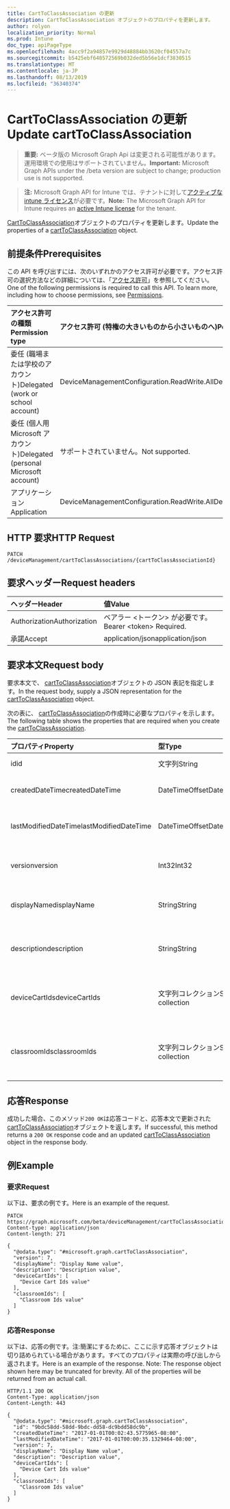 ```yaml
---
title: CartToClassAssociation の更新
description: CartToClassAssociation オブジェクトのプロパティを更新します。
author: rolyon
localization_priority: Normal
ms.prod: Intune
doc_type: apiPageType
ms.openlocfilehash: 4acc9f2a94857e9929d48884bb3620cf04557a7c
ms.sourcegitcommit: b5425ebf648572569b032ded5b56e1dcf3830515
ms.translationtype: MT
ms.contentlocale: ja-JP
ms.lasthandoff: 08/13/2019
ms.locfileid: "36340374"
---
```

# <a name="update-carttoclassassociation"></a><span data-ttu-id="d4e53-103">CartToClassAssociation の更新</span><span class="sxs-lookup"><span data-stu-id="d4e53-103">Update cartToClassAssociation</span></span>

> <span data-ttu-id="d4e53-104">**重要:** ベータ版の Microsoft Graph Api は変更される可能性があります。運用環境での使用はサポートされていません。</span><span class="sxs-lookup"><span data-stu-id="d4e53-104">**Important:** Microsoft Graph APIs under the /beta version are subject to change; production use is not supported.</span></span>

> <span data-ttu-id="d4e53-105">**注:** Microsoft Graph API for Intune では、テナントに対して[アクティブな intune ライセンス](https://go.microsoft.com/fwlink/?linkid=839381)が必要です。</span><span class="sxs-lookup"><span data-stu-id="d4e53-105">**Note:** The Microsoft Graph API for Intune requires an [active Intune license](https://go.microsoft.com/fwlink/?linkid=839381) for the tenant.</span></span>

<span data-ttu-id="d4e53-106">[CartToClassAssociation](../resources/intune-deviceconfig-carttoclassassociation.md)オブジェクトのプロパティを更新します。</span><span class="sxs-lookup"><span data-stu-id="d4e53-106">Update the properties of a [cartToClassAssociation](../resources/intune-deviceconfig-carttoclassassociation.md) object.</span></span>

## <a name="prerequisites"></a><span data-ttu-id="d4e53-107">前提条件</span><span class="sxs-lookup"><span data-stu-id="d4e53-107">Prerequisites</span></span>
<span data-ttu-id="d4e53-p101">この API を呼び出すには、次のいずれかのアクセス許可が必要です。アクセス許可の選択方法などの詳細については、「[アクセス許可](/graph/permissions-reference)」を参照してください。</span><span class="sxs-lookup"><span data-stu-id="d4e53-p101">One of the following permissions is required to call this API. To learn more, including how to choose permissions, see [Permissions](/graph/permissions-reference).</span></span>

|<span data-ttu-id="d4e53-110">アクセス許可の種類</span><span class="sxs-lookup"><span data-stu-id="d4e53-110">Permission type</span></span>|<span data-ttu-id="d4e53-111">アクセス許可 (特権の大きいものから小さいものへ)</span><span class="sxs-lookup"><span data-stu-id="d4e53-111">Permissions (from most to least privileged)</span></span>|
|:---|:---|
|<span data-ttu-id="d4e53-112">委任 (職場または学校のアカウント)</span><span class="sxs-lookup"><span data-stu-id="d4e53-112">Delegated (work or school account)</span></span>|<span data-ttu-id="d4e53-113">DeviceManagementConfiguration.ReadWrite.All</span><span class="sxs-lookup"><span data-stu-id="d4e53-113">DeviceManagementConfiguration.ReadWrite.All</span></span>|
|<span data-ttu-id="d4e53-114">委任 (個人用 Microsoft アカウント)</span><span class="sxs-lookup"><span data-stu-id="d4e53-114">Delegated (personal Microsoft account)</span></span>|<span data-ttu-id="d4e53-115">サポートされていません。</span><span class="sxs-lookup"><span data-stu-id="d4e53-115">Not supported.</span></span>|
|<span data-ttu-id="d4e53-116">アプリケーション</span><span class="sxs-lookup"><span data-stu-id="d4e53-116">Application</span></span>|<span data-ttu-id="d4e53-117">DeviceManagementConfiguration.ReadWrite.All</span><span class="sxs-lookup"><span data-stu-id="d4e53-117">DeviceManagementConfiguration.ReadWrite.All</span></span>|

## <a name="http-request"></a><span data-ttu-id="d4e53-118">HTTP 要求</span><span class="sxs-lookup"><span data-stu-id="d4e53-118">HTTP Request</span></span>
<!-- {
  "blockType": "ignored"
}
-->
``` http
PATCH /deviceManagement/cartToClassAssociations/{cartToClassAssociationId}
```

## <a name="request-headers"></a><span data-ttu-id="d4e53-119">要求ヘッダー</span><span class="sxs-lookup"><span data-stu-id="d4e53-119">Request headers</span></span>
|<span data-ttu-id="d4e53-120">ヘッダー</span><span class="sxs-lookup"><span data-stu-id="d4e53-120">Header</span></span>|<span data-ttu-id="d4e53-121">値</span><span class="sxs-lookup"><span data-stu-id="d4e53-121">Value</span></span>|
|:---|:---|
|<span data-ttu-id="d4e53-122">Authorization</span><span class="sxs-lookup"><span data-stu-id="d4e53-122">Authorization</span></span>|<span data-ttu-id="d4e53-123">ベアラー &lt;トークン&gt; が必要です。</span><span class="sxs-lookup"><span data-stu-id="d4e53-123">Bearer &lt;token&gt; Required.</span></span>|
|<span data-ttu-id="d4e53-124">承諾</span><span class="sxs-lookup"><span data-stu-id="d4e53-124">Accept</span></span>|<span data-ttu-id="d4e53-125">application/json</span><span class="sxs-lookup"><span data-stu-id="d4e53-125">application/json</span></span>|

## <a name="request-body"></a><span data-ttu-id="d4e53-126">要求本文</span><span class="sxs-lookup"><span data-stu-id="d4e53-126">Request body</span></span>
<span data-ttu-id="d4e53-127">要求本文で、 [cartToClassAssociation](../resources/intune-deviceconfig-carttoclassassociation.md)オブジェクトの JSON 表記を指定します。</span><span class="sxs-lookup"><span data-stu-id="d4e53-127">In the request body, supply a JSON representation for the [cartToClassAssociation](../resources/intune-deviceconfig-carttoclassassociation.md) object.</span></span>

<span data-ttu-id="d4e53-128">次の表に、 [cartToClassAssociation](../resources/intune-deviceconfig-carttoclassassociation.md)の作成時に必要なプロパティを示します。</span><span class="sxs-lookup"><span data-stu-id="d4e53-128">The following table shows the properties that are required when you create the [cartToClassAssociation](../resources/intune-deviceconfig-carttoclassassociation.md).</span></span>

|<span data-ttu-id="d4e53-129">プロパティ</span><span class="sxs-lookup"><span data-stu-id="d4e53-129">Property</span></span>|<span data-ttu-id="d4e53-130">型</span><span class="sxs-lookup"><span data-stu-id="d4e53-130">Type</span></span>|<span data-ttu-id="d4e53-131">説明</span><span class="sxs-lookup"><span data-stu-id="d4e53-131">Description</span></span>|
|:---|:---|:---|
|<span data-ttu-id="d4e53-132">id</span><span class="sxs-lookup"><span data-stu-id="d4e53-132">id</span></span>|<span data-ttu-id="d4e53-133">文字列</span><span class="sxs-lookup"><span data-stu-id="d4e53-133">String</span></span>|<span data-ttu-id="d4e53-134">エンティティのキー。</span><span class="sxs-lookup"><span data-stu-id="d4e53-134">Key of the entity.</span></span>|
|<span data-ttu-id="d4e53-135">createdDateTime</span><span class="sxs-lookup"><span data-stu-id="d4e53-135">createdDateTime</span></span>|<span data-ttu-id="d4e53-136">DateTimeOffset</span><span class="sxs-lookup"><span data-stu-id="d4e53-136">DateTimeOffset</span></span>|<span data-ttu-id="d4e53-137">オブジェクトが作成された DateTime。</span><span class="sxs-lookup"><span data-stu-id="d4e53-137">DateTime the object was created.</span></span>|
|<span data-ttu-id="d4e53-138">lastModifiedDateTime</span><span class="sxs-lookup"><span data-stu-id="d4e53-138">lastModifiedDateTime</span></span>|<span data-ttu-id="d4e53-139">DateTimeOffset</span><span class="sxs-lookup"><span data-stu-id="d4e53-139">DateTimeOffset</span></span>|<span data-ttu-id="d4e53-140">オブジェクトの最終更新の DateTime。</span><span class="sxs-lookup"><span data-stu-id="d4e53-140">DateTime the object was last modified.</span></span>|
|<span data-ttu-id="d4e53-141">version</span><span class="sxs-lookup"><span data-stu-id="d4e53-141">version</span></span>|<span data-ttu-id="d4e53-142">Int32</span><span class="sxs-lookup"><span data-stu-id="d4e53-142">Int32</span></span>|<span data-ttu-id="d4e53-143">CartToClassAssociation のバージョン。</span><span class="sxs-lookup"><span data-stu-id="d4e53-143">Version of the CartToClassAssociation.</span></span>|
|<span data-ttu-id="d4e53-144">displayName</span><span class="sxs-lookup"><span data-stu-id="d4e53-144">displayName</span></span>|<span data-ttu-id="d4e53-145">String</span><span class="sxs-lookup"><span data-stu-id="d4e53-145">String</span></span>|<span data-ttu-id="d4e53-146">管理者が指定した、デバイス構成の名前。</span><span class="sxs-lookup"><span data-stu-id="d4e53-146">Admin provided name of the device configuration.</span></span>|
|<span data-ttu-id="d4e53-147">description</span><span class="sxs-lookup"><span data-stu-id="d4e53-147">description</span></span>|<span data-ttu-id="d4e53-148">String</span><span class="sxs-lookup"><span data-stu-id="d4e53-148">String</span></span>|<span data-ttu-id="d4e53-149">CartToClassAssociation の管理者提供の説明。</span><span class="sxs-lookup"><span data-stu-id="d4e53-149">Admin provided description of the CartToClassAssociation.</span></span>|
|<span data-ttu-id="d4e53-150">deviceCartIds</span><span class="sxs-lookup"><span data-stu-id="d4e53-150">deviceCartIds</span></span>|<span data-ttu-id="d4e53-151">文字列コレクション</span><span class="sxs-lookup"><span data-stu-id="d4e53-151">String collection</span></span>|<span data-ttu-id="d4e53-152">クラスに関連付けられるデバイスカートの識別子。</span><span class="sxs-lookup"><span data-stu-id="d4e53-152">Identifiers of device carts to be associated with classes.</span></span>|
|<span data-ttu-id="d4e53-153">classroomIds</span><span class="sxs-lookup"><span data-stu-id="d4e53-153">classroomIds</span></span>|<span data-ttu-id="d4e53-154">文字列コレクション</span><span class="sxs-lookup"><span data-stu-id="d4e53-154">String collection</span></span>|<span data-ttu-id="d4e53-155">デバイスカートに関連付ける教室の識別子。</span><span class="sxs-lookup"><span data-stu-id="d4e53-155">Identifiers of classrooms to be associated with device carts.</span></span>|



## <a name="response"></a><span data-ttu-id="d4e53-156">応答</span><span class="sxs-lookup"><span data-stu-id="d4e53-156">Response</span></span>
<span data-ttu-id="d4e53-157">成功した場合、このメソッド`200 OK`は応答コードと、応答本文で更新された[cartToClassAssociation](../resources/intune-deviceconfig-carttoclassassociation.md)オブジェクトを返します。</span><span class="sxs-lookup"><span data-stu-id="d4e53-157">If successful, this method returns a `200 OK` response code and an updated [cartToClassAssociation](../resources/intune-deviceconfig-carttoclassassociation.md) object in the response body.</span></span>

## <a name="example"></a><span data-ttu-id="d4e53-158">例</span><span class="sxs-lookup"><span data-stu-id="d4e53-158">Example</span></span>

### <a name="request"></a><span data-ttu-id="d4e53-159">要求</span><span class="sxs-lookup"><span data-stu-id="d4e53-159">Request</span></span>
<span data-ttu-id="d4e53-160">以下は、要求の例です。</span><span class="sxs-lookup"><span data-stu-id="d4e53-160">Here is an example of the request.</span></span>
``` http
PATCH https://graph.microsoft.com/beta/deviceManagement/cartToClassAssociations/{cartToClassAssociationId}
Content-type: application/json
Content-length: 271

{
  "@odata.type": "#microsoft.graph.cartToClassAssociation",
  "version": 7,
  "displayName": "Display Name value",
  "description": "Description value",
  "deviceCartIds": [
    "Device Cart Ids value"
  ],
  "classroomIds": [
    "Classroom Ids value"
  ]
}
```

### <a name="response"></a><span data-ttu-id="d4e53-161">応答</span><span class="sxs-lookup"><span data-stu-id="d4e53-161">Response</span></span>
<span data-ttu-id="d4e53-p102">以下は、応答の例です。注:簡潔にするために、ここに示す応答オブジェクトは切り詰められている場合があります。すべてのプロパティは実際の呼び出しから返されます。</span><span class="sxs-lookup"><span data-stu-id="d4e53-p102">Here is an example of the response. Note: The response object shown here may be truncated for brevity. All of the properties will be returned from an actual call.</span></span>
``` http
HTTP/1.1 200 OK
Content-Type: application/json
Content-Length: 443

{
  "@odata.type": "#microsoft.graph.cartToClassAssociation",
  "id": "9bdc58dd-58dd-9bdc-dd58-dc9bdd58dc9b",
  "createdDateTime": "2017-01-01T00:02:43.5775965-08:00",
  "lastModifiedDateTime": "2017-01-01T00:00:35.1329464-08:00",
  "version": 7,
  "displayName": "Display Name value",
  "description": "Description value",
  "deviceCartIds": [
    "Device Cart Ids value"
  ],
  "classroomIds": [
    "Classroom Ids value"
  ]
}
```






